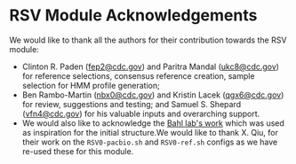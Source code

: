 # RSV Module Acknowledgements

We would like to thank all the authors for their contribution towards the RSV module:

- Clinton R. Paden (<fep2@cdc.gov>) and Paritra Mandal (<ukc8@cdc.gov>) for reference selections, consensus reference creation, sample selection for HMM profile generation;
- Ben Rambo-Martin (<nbx0@cdc.gov>) and Kristin Lacek (<qgx6@cdc.gov>) for review, suggestions and testing; and Samuel S. Shepard (<vfn4@cdc.gov>) for his valuable inputs and overarching support.
- We would also like to acknowledge the [Bahl lab's work](https://github.com/JianiC/IRMA-RSV) which was used as inspiration for the initial structure.We would like to thank X. Qiu, for their work on the  `RSV0-pacbio.sh` and `RSV0-ref.sh` configs as we have re-used these for this module.
